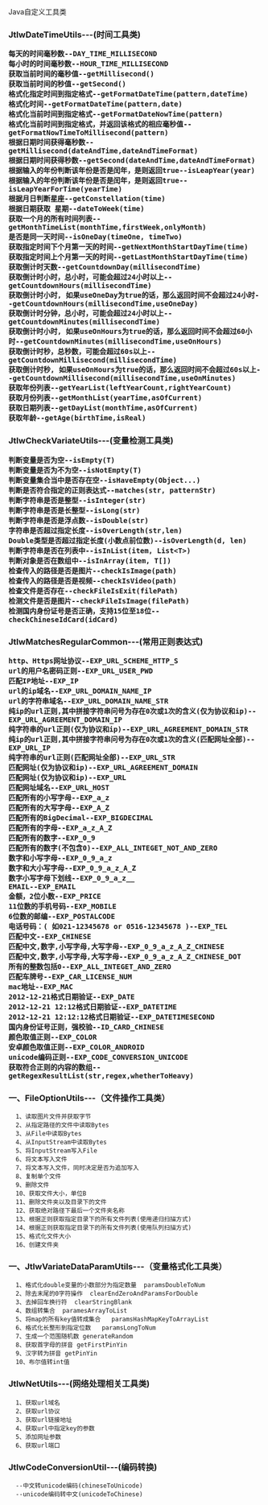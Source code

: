 Java自定义工具类

<h3>JtlwDateTimeUtils---(时间工具类)

    每天的时间毫秒数--DAY_TIME_MILLISECOND
    每小时的时间毫秒数--HOUR_TIME_MILLISECOND
    获取当前时间的毫秒值--getMillisecond()
    获取当前时间的秒值--getSecond()
    格式化指定时间到指定格式--getFormatDateTime(pattern,dateTime)
    格式化时间--getFormatDateTime(pattern,date)
    格式化当前时间到指定格式--getFormatDateNowTime(pattern)
    格式化当前时间到指定格式，并返回该格式的相应毫秒值--getFormatNowTimeToMillisecond(pattern)
    根据日期时间获得毫秒数--getMillisecond(dateAndTime,dateAndTimeFormat)
    根据日期时间获得秒数--getSecond(dateAndTime,dateAndTimeFormat)
    根据输入的年份判断该年份是否是闰年，是则返回true--isLeapYear(year)
    根据输入的年份判断该年份是否是闰年，是则返回true--isLeapYearForTime(yearTime)
    根据月日判断星座--getConstellation(time)
    根据日期获取 星期--dateToWeek(time)
    获取一个月的所有时间列表--getMonthTimeList(monthTime,firstWeek,onlyMonth)
    是否是同一天时间--isOneDay(timeOne, timeTwo)
    获取指定时间下个月第一天的时间--getNextMonthStartDayTime(time)
    获取指定时间上个月第一天的时间--getLastMonthStartDayTime(time)
    获取倒计时天数--getCountdownDay(millisecondTime)
    获取倒计时小时，总小时，可能会超过24小时以上--getCountdownHours(millisecondTime)
    获取倒计时小时, 如果useOneDay为true的话，那么返回时间不会超过24小时--getCountdownHours(millisecondTime,useOneDay)
    获取倒计时分钟，总小时，可能会超过24小时以上--getCountdownMinutes(millisecondTime)
    获取倒计时小时, 如果useOnHours为true的话，那么返回时间不会超过60小时--getCountdownMinutes(millisecondTime,useOnHours)
    获取倒计时秒，总秒数，可能会超过60s以上--getCountdownMillisecond(millisecondTime)
    获取倒计时秒, 如果useOnHours为true的话，那么返回时间不会超过60s以上--getCountdownMillisecond(millisecondTime,useOnMinutes)
    获取年份列表--getYearList(leftYearCount,rightYearCount)
    获取月份列表--getMonthList(yearTime,asOfCurrent)
    获取日期列表--getDayList(monthTime,asOfCurrent)
    获取年龄--getAge(birthTime,isReal)
    
<h3>JtlwCheckVariateUtils---(变量检测工具类)

    判断变量是否为空--isEmpty(T)
    判断变量是否为不为空--isNotEmpty(T)
    判断变量集合当中是否存在空--isHaveEmpty(Object...)
    判断是否符合指定的正则表达式--matches(str, patternStr)
    判断字符串是否是整型--isInteger(str)
    判断字符串是否是长整型--isLong(str)
    判断字符串是否是浮点数--isDouble(str)
    字符串是否超过指定长度--isOverLength(str,len)
    Double类型是否超过指定长度(小数点前位数)--isOverLength(d, len)
    判断字符串是否在列表中--isInList(item, List<T>)
    判断对象是否在数组中--isInArray(item, T[])
    检查传入的路径是否是图片--checkIsImage(path)
    检查传入的路径是否是视频--checkIsVideo(path)
    检查文件是否存在--checkFileIsExit(filePath)
    检测文件是否是图片--checkFileIsImage(filePath)
    检测国内身份证号是否正确，支持15位至18位--checkChineseIdCard(idCard)
    
<h3>JtlwMatchesRegularCommon---(常用正则表达式)

    http、Https网址协议--EXP_URL_SCHEME_HTTP_S
    url的用户名密码正则--EXP_URL_USER_PWD
    匹配IP地址--EXP_IP
    url的ip域名--EXP_URL_DOMAIN_NAME_IP
    url的字符串域名--EXP_URL_DOMAIN_NAME_STR
    纯ip的url正则,其中拼接字符串问号为存在0次或1次的含义(仅为协议和ip)--EXP_URL_AGREEMENT_DOMAIN_IP
    纯字符串的url正则(仅为协议和ip)--EXP_URL_AGREEMENT_DOMAIN_STR
    纯ip的url正则,其中拼接字符串问号为存在0次或1次的含义(匹配网址全部)--EXP_URL_IP
    纯字符串的url正则(匹配网址全部)--EXP_URL_STR
    匹配网址(仅为协议和ip)--EXP_URL_AGREEMENT_DOMAIN
    匹配网址(仅为协议和ip)--EXP_URL
    匹配网址域名--EXP_URL_HOST
    匹配所有的小写字母--EXP_a_z
    匹配所有的大写字母--EXP_A_Z
    匹配所有的BigDecimal--EXP_BIGDECIMAL
    匹配所有的字母--EXP_a_z_A_Z
    匹配所有的数字--EXP_0_9
    匹配所有的数字(不包含0)--EXP_ALL_INTEGET_NOT_AND_ZERO
    数字和小写字母--EXP_0_9_a_z
    数字和大小写字母--EXP_0_9_a_z_A_Z
    数字小写字母下划线--EXP_0_9_a_z__
    EMAIL--EXP_EMAIL
    金额，2位小数--EXP_PRICE
    11位数的手机号码--EXP_MOBILE
    6位数的邮编--EXP_POSTALCODE
    电话号码：( 如021-12345678 or 0516-12345678 )--EXP_TEL
    匹配中文--EXP_CHINESE
    匹配中文,数字,小写字母,大写字母--EXP_0_9_a_z_A_Z_CHINESE
    匹配中文,数字,小写字母,大写字母--EXP_0_9_a_z_A_Z_CHINESE_DOT
    所有的整数包括0--EXP_ALL_INTEGET_AND_ZERO
    匹配车牌号--EXP_CAR_LICENSE_NUM
    mac地址--EXP_MAC
    2012-12-21格式日期验证--EXP_DATE
    2012-12-21 12:12格式日期验证--EXP_DATETIME
    2012-12-21 12:12:12格式日期验证--EXP_DATETIMESECOND
    国内身份证号正则，强校验--ID_CARD_CHINESE
    颜色取值正则--EXP_COLOR
    安卓颜色取值正则--EXP_COLOR_ANDROID
    unicode编码正则--EXP_CODE_CONVERSION_UNICODE
    获取符合正则的内容的数组--getRegexResultList(str,regex,whetherToHeavy)



<h3>一、FileOptionUtils---（文件操作工具类）</h3>
      
      1、读取图片文件并获取字节
      2、从指定路径的文件中读取Bytes
      3、从File中读取Bytes
      4、从InputStream中读取Bytes
      5、将InputStream写入File
      6、将文本写入文件
      7、将文本写入文件，同时决定是否为追加写入
      8、复制单个文件
      9、删除文件
      10、获取文件大小，单位B
      11、删除文件夹以及目录下的文件
      12、获取绝对路径下最后一个文件夹名称
      13、根据正则获取指定目录下的所有文件列表(使用递归扫描方式)
      14、根据正则获取指定目录下的所有文件列表(使用队列扫描方式)
      15、格式化文件大小
      16、创建文件夹
      
      
 <h3>一、JtlwVariateDataParamUtils---（变量格式化工具类）</h3>
 
      1、格式化double变量的小数部分为指定数量  paramsDoubleToNum
      2、除去末尾的0字符操作  clearEndZeroAndParamsForDouble
      3、去掉回车换行符  clearStringBlank
      4、数组转集合  paramesArrayToList
      5、将map的所有key值转成集合   paramsHashMapKeyToArrayList
      6、格式化长整形到指定位数   paramsLongToNum
      7、生成一个范围随机数 generateRandom
      8、获取首字母的拼音 getFirstPinYin
      9、汉字转为拼音 getPinYin  
      10、布尔值转int值

<h3> JtlwNetUtils---(网络处理相关工具类)</h3>

      1、获取url域名
      2、获取url协议
      3、获取url链接地址
      4、获取url中指定key的参数
      5、添加网址参数
      6、获取url端口

<h3> JtlwCodeConversionUtil---(编码转换)</h3>

      --中文转unicode编码(chineseToUnicode)
      --unicode编码转中文(unicodeToChinese)
